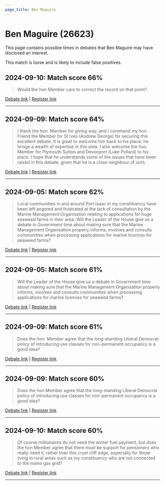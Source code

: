 ```yaml
---
page_title: Ben Maguire
---
```


# Ben Maguire  (26623)

This page contains possible times in debates that Ben Maguire may have disclosed an interest.

This match is loose and is likely to include false positives. 



## 2024-09-10: Match score 66%

>Would the hon Member care to correct the record on that point?

[Debate link](https://www.theyworkforyou.com/debates/?id=2024-09-10a.783.1) | [Register link](https://www.theyworkforyou.com/mp/26623/register)


---



## 2024-09-09: Match score 64%

>I thank the hon. Member for giving way, and I commend my hon. Friend the Member for St Ives (Andrew George) for securing this excellent debate. It is great to welcome him back to his place; he brings a wealth of expertise in this area. I also welcome the hon. Member for Plymouth Sutton and Devonport (Luke Pollard) to his place. I hope that he understands some of the issues that have been raised in this debate, given that he is a close neighbour of ours.

[Debate link](https://www.theyworkforyou.com/debates/?id=2024-09-09b.669.0) | [Register link](https://www.theyworkforyou.com/mp/26623/register)


---



## 2024-09-05: Match score 62%

>Local communities in and around Port Isaac in my constituency have been left angered and frustrated at the lack of consultation  by the Marine Management Organisation relating to applications for huge seaweed farms in their area. Will the Leader of the House give us a debate in Government time about making sure that the Marine Management Organisation properly informs, involves and consults communities when processing applications for marine licences for seaweed farms?

[Debate link](https://www.theyworkforyou.com/debates/?id=2024-09-05b.444.5) | [Register link](https://www.theyworkforyou.com/mp/26623/register)


---



## 2024-09-05: Match score 61%

>Will the Leader of the House give us a debate in Government time about making sure that the Marine Management Organisation properly informs, involves and consults communities when processing applications for marine licences for seaweed farms?

[Debate link](https://www.theyworkforyou.com/debates/?id=2024-09-05b.444.5) | [Register link](https://www.theyworkforyou.com/mp/26623/register)


---



## 2024-09-09: Match score 61%

>Does the hon. Member agree that the long-standing Liberal Democrat policy of introducing use classes for non-permanent occupancy is a good idea?

[Debate link](https://www.theyworkforyou.com/debates/?id=2024-09-09b.669.2) | [Register link](https://www.theyworkforyou.com/mp/26623/register)


---



## 2024-09-09: Match score 60%

>Does the hon Member agree that the long-standing Liberal Democrat policy of introducing use classes for non-permanent occupancy is a good idea?

[Debate link](https://www.theyworkforyou.com/debates/?id=2024-09-09b.669.2) | [Register link](https://www.theyworkforyou.com/mp/26623/register)


---



## 2024-09-10: Match score 60%

>Of course millionaires do not need the winter fuel payment, but does the hon Member agree that there must be support for pensioners who really need it, rather than this cruel cliff edge, especially for those living in rural areas such as my constituency who are not connected to the mains gas grid?

[Debate link](https://www.theyworkforyou.com/debates/?id=2024-09-10a.769.4) | [Register link](https://www.theyworkforyou.com/mp/26623/register)


---

